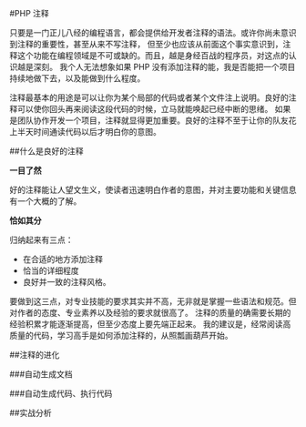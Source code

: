 #PHP 注释

只要是一门正儿八经的编程语言，都会提供给开发者注释的语法。或许你尚未意识到注释的重要性，甚至从来不写注释，
但至少也应该从前面这个事实意识到，注释这个功能在编程领域是不可或缺的。而且，越是身经百战的程序员，对这点的认识越是深刻。
我个人无法想象如果 PHP 没有添加注释的能，我是否能把一个项目持续地做下去，以及能做到什么程度。

注释最基本的用途是可以让你为某个局部的代码或者某个文件注上说明。良好的注释可以使你回头再来阅读这段代码的时候，立马就能唤起已经中断的思绪。
如果是团队协作开发一个项目，注释就显得更加重要。良好的注释不至于让你的队友花上半天时间通读代码以后才明白你的意图。

##什么是良好的注释

**一目了然**

好的注释能让人望文生义，使读者迅速明白作者的意图，并对主要功能和关键信息有一个大概的了解。

**恰如其分**

归纳起来有三点：

* 在合适的地方添加注释
* 恰当的详细程度
* 良好并一致的注释风格。

要做到这三点，对专业技能的要求其实并不高，无非就是掌握一些语法和规范。但对作者的态度、专业素养以及经验的要求就很高了。
注释的质量的确需要长期的经验积累才能逐渐提高，但至少态度上要先端正起来。
我的建议是，经常阅读高质量的代码，学习高手是如何添加注释的，从照瓢画葫芦开始。

##注释的进化

###自动生成文档

###自动生成代码、执行代码

##实战分析

